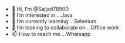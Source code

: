 - 👋 Hi, I’m @Sajjad78900
- 👀 I’m interested in ...Java
- 🌱 I’m currently learning ...Selenium
- 💞️ I’m looking to collaborate on ...Office work
- 📫 How to reach me ...Whatsapp

<!---
Sajjad78900/Sajjad78900 is a ✨ special ✨ repository because its `README.md` (this file) appears on your GitHub profile.
You can click the Preview link to take a look at your changes.
--->
